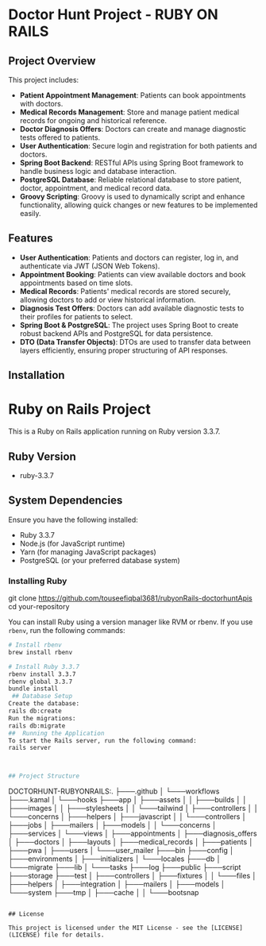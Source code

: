 # Doctor Hunt Project - RUBY ON RAILS

## Project Overview

This project includes:

- **Patient Appointment Management**: Patients can book appointments with doctors.
- **Medical Records Management**: Store and manage patient medical records for ongoing and historical reference.
- **Doctor Diagnosis Offers**: Doctors can create and manage diagnostic tests offered to patients.
- **User Authentication**: Secure login and registration for both patients and doctors.
- **Spring Boot Backend**: RESTful APIs using Spring Boot framework to handle business logic and database interaction.
- **PostgreSQL Database**: Reliable relational database to store patient, doctor, appointment, and medical record data.
- **Groovy Scripting**: Groovy is used to dynamically script and enhance functionality, allowing quick changes or new features to be implemented easily.

## Features

- **User Authentication**: Patients and doctors can register, log in, and authenticate via JWT (JSON Web Tokens).
- **Appointment Booking**: Patients can view available doctors and book appointments based on time slots.
- **Medical Records**: Patients' medical records are stored securely, allowing doctors to add or view historical information.
- **Diagnosis Test Offers**: Doctors can add available diagnostic tests to their profiles for patients to select.
- **Spring Boot & PostgreSQL**: The project uses Spring Boot to create robust backend APIs and PostgreSQL for data persistence.
- **DTO (Data Transfer Objects)**: DTOs are used to transfer data between layers efficiently, ensuring proper structuring of API responses.



## Installation

# Ruby on Rails Project

This is a Ruby on Rails application running on Ruby version 3.3.7.

## Ruby Version
- ruby-3.3.7

## System Dependencies

Ensure you have the following installed:
- Ruby 3.3.7
- Node.js (for JavaScript runtime)
- Yarn (for managing JavaScript packages)
- PostgreSQL (or your preferred database system)

### Installing Ruby

git clone https://github.com/touseefiqbal3681/rubyonRails-doctorhuntApis
cd your-repository

You can install Ruby using a version manager like RVM or rbenv. If you use `rbenv`, run the following commands:

```bash
# Install rbenv
brew install rbenv

# Install Ruby 3.3.7
rbenv install 3.3.7
rbenv global 3.3.7
bundle install
 ## Database Setup
Create the database:
rails db:create
Run the migrations:
rails db:migrate
##  Running the Application
To start the Rails server, run the following command:
rails server



## Project Structure

```
DOCTORHUNT-RUBYONRAILS:.
├───.github
│   └───workflows
├───.kamal
│   └───hooks
├───app
│   ├───assets
│   │   ├───builds
│   │   ├───images
│   │   ├───stylesheets
│   │   └───tailwind
│   ├───controllers
│   │   └───concerns
│   ├───helpers
│   ├───javascript
│   │   └───controllers
│   ├───jobs
│   ├───mailers
│   ├───models
│   │   └───concerns
│   ├───services
│   └───views
│       ├───appointments
│       ├───diagnosis_offers
│       ├───doctors
│       ├───layouts
│       ├───medical_records
│       ├───patients
│       ├───pwa
│       ├───users
│       └───user_mailer
├───bin
├───config
│   ├───environments
│   ├───initializers
│   └───locales
├───db
│   └───migrate
├───lib
│   └───tasks
├───log
├───public
├───script
├───storage
├───test
│   ├───controllers
│   ├───fixtures
│   │   └───files
│   ├───helpers
│   ├───integration
│   ├───mailers
│   ├───models
│   └───system
├───tmp
│   ├───cache
│   │   └───bootsnap
```

## License

This project is licensed under the MIT License - see the [LICENSE](LICENSE) file for details.


